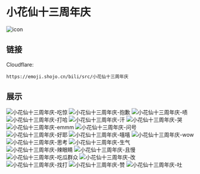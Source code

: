 # 小花仙十三周年庆
![icon](https://emoji.shojo.cn/bili/src/小花仙十三周年庆/icon.png)
## 链接
Cloudflare:
```
https://emoji.shojo.cn/bili/src/小花仙十三周年庆
```
## 展示
![小花仙十三周年庆-吃惊](https://emoji.shojo.cn/bili/src/小花仙十三周年庆/小花仙十三周年庆-吃惊.png)
![小花仙十三周年庆-抱歉](https://emoji.shojo.cn/bili/src/小花仙十三周年庆/小花仙十三周年庆-抱歉.png)
![小花仙十三周年庆-啧](https://emoji.shojo.cn/bili/src/小花仙十三周年庆/小花仙十三周年庆-啧.png)
![小花仙十三周年庆-打哈](https://emoji.shojo.cn/bili/src/小花仙十三周年庆/小花仙十三周年庆-打哈.png)
![小花仙十三周年庆-汗](https://emoji.shojo.cn/bili/src/小花仙十三周年庆/小花仙十三周年庆-汗.png)
![小花仙十三周年庆-哭](https://emoji.shojo.cn/bili/src/小花仙十三周年庆/小花仙十三周年庆-哭.png)
![小花仙十三周年庆-emmm](https://emoji.shojo.cn/bili/src/小花仙十三周年庆/小花仙十三周年庆-emmm.png)
![小花仙十三周年庆-问号](https://emoji.shojo.cn/bili/src/小花仙十三周年庆/小花仙十三周年庆-问号.png)
![小花仙十三周年庆-好耶](https://emoji.shojo.cn/bili/src/小花仙十三周年庆/小花仙十三周年庆-好耶.png)
![小花仙十三周年庆-嘻嘻](https://emoji.shojo.cn/bili/src/小花仙十三周年庆/小花仙十三周年庆-嘻嘻.png)
![小花仙十三周年庆-wow](https://emoji.shojo.cn/bili/src/小花仙十三周年庆/小花仙十三周年庆-wow.png)
![小花仙十三周年庆-思考](https://emoji.shojo.cn/bili/src/小花仙十三周年庆/小花仙十三周年庆-思考.png)
![小花仙十三周年庆-生气](https://emoji.shojo.cn/bili/src/小花仙十三周年庆/小花仙十三周年庆-生气.png)
![小花仙十三周年庆-辣眼睛](https://emoji.shojo.cn/bili/src/小花仙十三周年庆/小花仙十三周年庆-辣眼睛.png)
![小花仙十三周年庆-且慢](https://emoji.shojo.cn/bili/src/小花仙十三周年庆/小花仙十三周年庆-且慢.png)
![小花仙十三周年庆-吃瓜群众](https://emoji.shojo.cn/bili/src/小花仙十三周年庆/小花仙十三周年庆-吃瓜群众.png)
![小花仙十三周年庆-改](https://emoji.shojo.cn/bili/src/小花仙十三周年庆/小花仙十三周年庆-改.png)
![小花仙十三周年庆-找打](https://emoji.shojo.cn/bili/src/小花仙十三周年庆/小花仙十三周年庆-找打.png)
![小花仙十三周年庆-赞](https://emoji.shojo.cn/bili/src/小花仙十三周年庆/小花仙十三周年庆-赞.png)
![小花仙十三周年庆-吐](https://emoji.shojo.cn/bili/src/小花仙十三周年庆/小花仙十三周年庆-吐.png)
